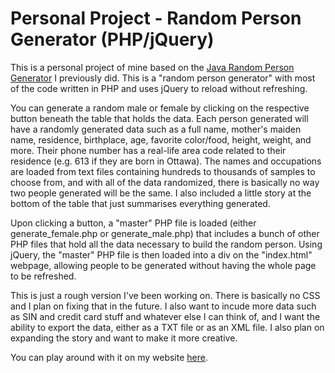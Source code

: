 # Personal Project - Random Person Generator (PHP/jQuery)
This is a personal project of mine based on the <a href="https://github.com/richard1990/random-person-generator-java">Java Random Person Generator</a> I previously did. This is a "random person generator" with most of the code written in PHP and uses jQuery to reload without refreshing.

You can generate a random male or female by clicking on the respective button beneath the table that holds the data. Each person generated will have a randomly generated data such as a full name, mother's maiden name, residence, birthplace, age, favorite color/food, height, weight, and more. Their phone number has a real-life area code related to their residence (e.g. 613 if they are born in Ottawa). The names and occupations are loaded from text files containing hundreds to thousands of samples to choose from, and with all of the data randomized, there is basically no way two people generated will be the same. I also included a little story at the bottom of the table that just summarises everything generated.

Upon clicking a button, a "master" PHP file is loaded (either generate_female.php or generate_male.php) that includes a bunch of other PHP files that hold all the data necessary to build the random person. Using jQuery, the "master" PHP file is then loaded into a div on the "index.html" webpage, allowing people to be generated without having the whole page to be refreshed.

This is just a rough version I've been working on. There is basically no CSS and I plan on fixing that in the future. I also want to incude more data such as SIN and credit card stuff and whatever else I can think of, and I want the ability to export the data, either as a TXT file or as an XML file. I also plan on expanding the story and want to make it more creative. 

You can play around with it on my website <a href="http://dev1.richardbarney.ca/random_person_generator/">here</a>.
